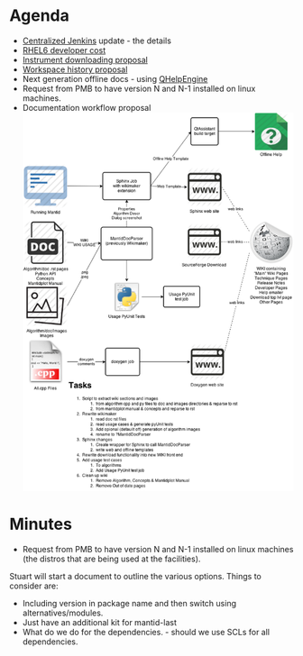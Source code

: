 Agenda
======
* [Centralized Jenkins](http://198.74.56.37:8080/) update - the details
* [RHEL6 developer cost](http://github.com/mantidproject/documents/blob/master/Project-Management/TechnicalSteeringCommittee/reports/RHEL6-issues.md)
* [Instrument downloading proposal](http://github.com/mantidproject/documents/blob/master/Design/InstrumentFetching.md)
* [Workspace history  proposal](http://github.com/mantidproject/documents/blob/master/Design/Nested%20History%20Detailed%20Design%20Document.docx)
* Next generation offline docs - using [QHelpEngine](http://qt-project.org/doc/qt-4.8/qthelp-framework.html#using-qhelpengine-api)
* Request from PMB to have version N and N-1 installed on linux machines.
* Documentation workflow proposal ![Documentation workflow proposal](../../../Design/Documentation/Documentation%20workflow%20option%201.png)

Minutes
=======

* Request from PMB to have version N and N-1 installed on linux machines (the distros that are being used at the facilities).

Stuart will start a document to outline the various options.  Things to consider are:
* Including version in package name and then switch using alternatives/modules.
* Just have an additional kit for mantid-last
* What do we do for the dependencies. - should we use SCLs for all dependencies.

